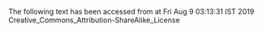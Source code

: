The following text has been accessed from at Fri Aug 9 03:13:31 IST 2019
Creative_Commons_Attribution-ShareAlike_License
